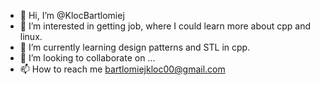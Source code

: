 - 👋 Hi, I’m @KlocBartlomiej
- 👀 I’m interested in getting job, where I could learn more about cpp and linux.
- 🌱 I’m currently learning design patterns and STL in cpp.
- 💞️ I’m looking to collaborate on ...
- 📫 How to reach me bartlomiejkloc00@gmail.com

<!---
KlocBartlomiej/KlocBartlomiej is a ✨ special ✨ repository because its `README.md` (this file) appears on your GitHub profile.
You can click the Preview link to take a look at your changes.
--->
